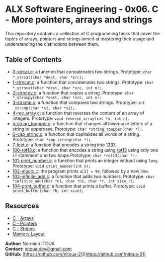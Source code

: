 # ALX Software Engineering - 0x06. C - More pointers, arrays and strings

This repository contains a collection of C programming tasks that cover the topics of arrays, pointers and strings aimed at mastering their usage and understanding the distinctions between them. 

## Table of Contents

- [0-strcat.c](0-strcat.c): a function that concatenates two strings. Prototype: `char *_strcat(char *dest, char *src);`.
- [1-strncat.c](1-strncat.c): a function that concatenates two strings. Prototype: `char *_strncat(char *dest, char *src, int n);`.
- [2-strncpy.c](2-strncpy.c): a function that copies a string. Prototype: `char *_strncpy(char *dest, char *src, int n);`
- [3-strcmp.c](3-strcmp.c): a function that compares two strings. Prototype: `int _strcmp(char *s1, char *s2);`.
- [4-rev_array.c](4-rev_array.c): a function that reverses the content of an array of integers. Prototype: `void reverse_array(int *a, int n)`.
- [5-string_toupper.c](5-string_toupper.c): a function that changes all lowercase letters of a string to uppercase. Prototype: `char *string_toupper(char *);`.
- [6-cap_string.c](6-cap_string.c): a function that capitalizes all words of a string. Prototype: `char *cap_string(char *);`.
- [7-leet.c](7-leet.c): a function that encodes a string into [1337](https://en.wikipedia.org/wiki/Leet).
- [100-rot13.c](100-rot13.c): a function that encodes a string using [rot13](https://en.wikipedia.org/wiki/ROT13) using only one `if` statement and two loops.Prototype: `char *rot13(char *);`
- [101-print_number.c](101-print_number.c): a function that prints an integer without using `long`. Prototype: `void print_number(int n);`
- [102-magic.c](102-magic.c): the program prints `a[2] = 98`, followed by a new line.
- [103-infinite_add.c](103-infinite_add.c): a function that adds two numbers. Prototype: `char *infinite_add(char *n1, char *n2, char *r, int size_r);`
- [104-print_buffer.c](104-print_buffer.c): a function that prints a buffer. Prototype: `void print_buffer(char *b, int size);`

## Resources
- [C - Arrays](https://www.tutorialspoint.com/cprogramming/c_arrays.htm)
- [C - Pointers](https://www.tutorialspoint.com/cprogramming/c_pointers.htm)
- [C - Strings](https://www.tutorialspoint.com/cprogramming/c_strings.htm)
- [Memory Layout](https://aticleworld.com/memory-layout-of-c-program/)



**Author:** Normich ITOUA    
**Contact:** nitoua.dev@gmail.com    
**GitHub:** [https://github.com/nitoua-21](https://github.com/nitoua-21)
